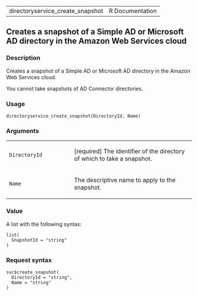<table style="width: 100%;">
<tbody>
<tr class="odd">
<td>directoryservice_create_snapshot</td>
<td style="text-align: right;">R Documentation</td>
</tr>
</tbody>
</table>

## Creates a snapshot of a Simple AD or Microsoft AD directory in the Amazon Web Services cloud

### Description

Creates a snapshot of a Simple AD or Microsoft AD directory in the
Amazon Web Services cloud.

You cannot take snapshots of AD Connector directories.

### Usage

    directoryservice_create_snapshot(DirectoryId, Name)

### Arguments

<table>
<colgroup>
<col style="width: 35%" />
<col style="width: 65%" />
</colgroup>
<tbody>
<tr class="odd">
<td><code
id="directoryservice_create_snapshot_:_DirectoryId">DirectoryId</code></td>
<td><p>[required] The identifier of the directory of which to take a
snapshot.</p></td>
</tr>
<tr class="even">
<td><code id="directoryservice_create_snapshot_:_Name">Name</code></td>
<td><p>The descriptive name to apply to the snapshot.</p></td>
</tr>
</tbody>
</table>

### Value

A list with the following syntax:

    list(
      SnapshotId = "string"
    )

### Request syntax

    svc$create_snapshot(
      DirectoryId = "string",
      Name = "string"
    )
